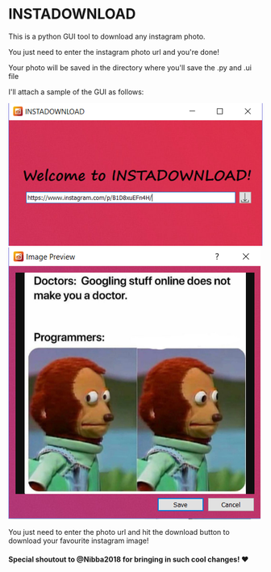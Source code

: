 # INSTADOWNLOAD
This is a python GUI tool to download any instagram photo.

You just need to enter the instagram photo url and you're done!

Your photo will be saved in the directory where you'll save the .py and .ui file

I'll attach a sample of the GUI as follows:

![ALT TEXT](https://github.com/GangulyShreyan/INSTADOWNLOAD/blob/master/Capture1.PNG)
![ALT TEXT](https://github.com/GangulyShreyan/INSTADOWNLOAD/blob/master/Capture2.PNG)

You just need to enter the photo url and hit the download button to download your favourite instagram image!


#### Special shoutout to @Nibba2018 for bringing in such cool changes! ❤️
